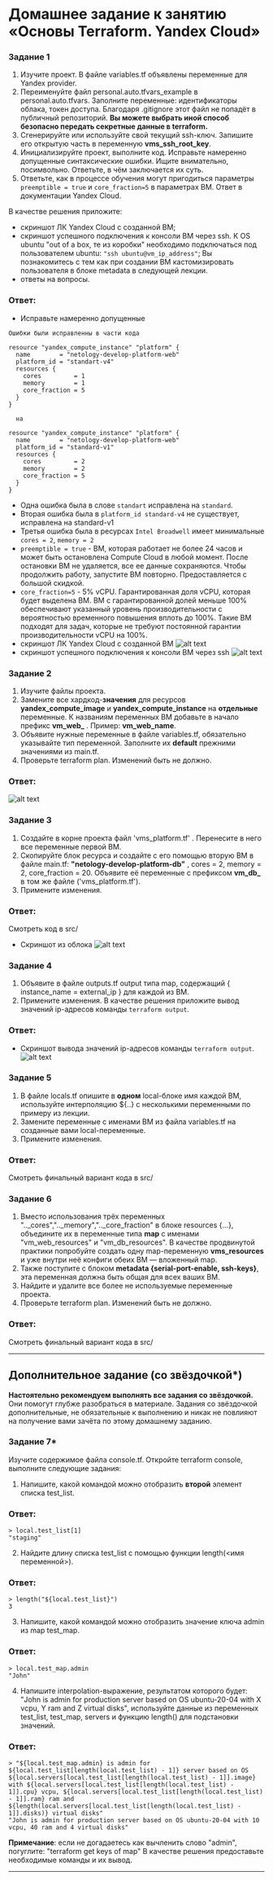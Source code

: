 # Домашнее задание к занятию «Основы Terraform. Yandex Cloud»

### Задание 1

1. Изучите проект. В файле variables.tf объявлены переменные для Yandex provider.
2. Переименуйте файл personal.auto.tfvars_example в personal.auto.tfvars. Заполните переменные: идентификаторы облака, токен доступа. Благодаря .gitignore этот файл не попадёт в публичный репозиторий. **Вы можете выбрать иной способ безопасно передать секретные данные в terraform.**
3. Сгенерируйте или используйте свой текущий ssh-ключ. Запишите его открытую часть в переменную **vms_ssh_root_key**.
4. Инициализируйте проект, выполните код. Исправьте намеренно допущенные синтаксические ошибки. Ищите внимательно, посимвольно. Ответьте, в чём заключается их суть.
5. Ответьте, как в процессе обучения могут пригодиться параметры ```preemptible = true``` и ```core_fraction=5``` в параметрах ВМ. Ответ в документации Yandex Cloud.

В качестве решения приложите:

- скриншот ЛК Yandex Cloud с созданной ВМ;
- скриншот успешного подключения к консоли ВМ через ssh. К OS ubuntu "out of a box, те из коробки" необходимо подключаться под пользователем ubuntu: ```"ssh ubuntu@vm_ip_address"```; Вы познакомитесь с тем как при создании ВМ кастомизировать пользователя в  блоке metadata в следующей лекции.
- ответы на вопросы.

### Ответ:
- Исправьте намеренно допущенные
```
Ошибки были исправленны в части кода

resource "yandex_compute_instance" "platform" {
  name        = "netology-develop-platform-web"
  platform_id = "standart-v4"
  resources {
    cores         = 1
    memory        = 1
    core_fraction = 5
  }
}

  на 

resource "yandex_compute_instance" "platform" {
  name        = "netology-develop-platform-web"
  platform_id = "standard-v1"
  resources {
    cores         = 2
    memory        = 2
    core_fraction = 5
  }
}
```
- Одна ошибка была в слове `standart` исправлена на `standard`.
- Вторая ошибка была в `platform_id standard-v4` не существует, исправлена на standard-v1
- Третья ошибка была в ресурсах `Intel Broadwell` имеет минимальные `cores = 2`, `memory = 2`
-  `preemptible = true` - ВМ, которая работает не более 24 часов и может быть остановлена Compute Cloud в любой момент. После остановки ВМ не удаляется, все ее данные сохраняются. Чтобы продолжить работу, запустите ВМ повторно. Предоставляется с большой скидкой.
- `core_fraction=5` - 5% vCPU. Гарантированная доля vCPU, которая будет выделена ВМ. ВМ с гарантированной долей меньше 100% обеспечивают указанный уровень производительности с вероятностью временного повышения вплоть до 100%. Такие ВМ подходят для задач, которые не требуют постоянной гарантии производительности vCPU на 100%.
- скриншот ЛК Yandex Cloud с созданной ВМ 
![alt text](/terraform-02/screenshots/screenshot_1.png)​
- скриншот успешного подключения к консоли ВМ через ssh
![alt text](/terraform-02/screenshots/screenshot_2.png)

### Задание 2

1. Изучите файлы проекта.
2. Замените все хардкод-**значения** для ресурсов **yandex_compute_image** и **yandex_compute_instance** на **отдельные** переменные. К названиям переменных ВМ добавьте в начало префикс **vm_web_** .  Пример: **vm_web_name**.
2. Объявите нужные переменные в файле variables.tf, обязательно указывайте тип переменной. Заполните их **default** прежними значениями из main.tf. 
3. Проверьте terraform plan. Изменений быть не должно. 

### Ответ:
![alt text](/terraform-02/screenshots/screenshot_3.png)

### Задание 3

1. Создайте в корне проекта файл 'vms_platform.tf' . Перенесите в него все переменные первой ВМ.
2. Скопируйте блок ресурса и создайте с его помощью вторую ВМ в файле main.tf: **"netology-develop-platform-db"** ,  cores  = 2, memory = 2, core_fraction = 20. Объявите её переменные с префиксом **vm_db_** в том же файле ('vms_platform.tf').
3. Примените изменения.
### Ответ:
Смотреть код в src/
- Скриншот из облока
![alt text](/terraform-02/screenshots/screenshot_4.png)

### Задание 4

1. Объявите в файле outputs.tf output типа map, содержащий { instance_name = external_ip } для каждой из ВМ.
2. Примените изменения.
В качестве решения приложите вывод значений ip-адресов команды ```terraform output```.
### Ответ:
- Скриншот вывода значений ip-адресов команды ```terraform output```.
![alt text](/terraform-02/screenshots/screenshot_5.png)


### Задание 5

1. В файле locals.tf опишите в **одном** local-блоке имя каждой ВМ, используйте интерполяцию ${..} с несколькими переменными по примеру из лекции.
2. Замените переменные с именами ВМ из файла variables.tf на созданные вами local-переменные.
3. Примените изменения.
### Ответ:
Смотреть финальный вариант кода в src/

### Задание 6

1. Вместо использования трёх переменных  ".._cores",".._memory",".._core_fraction" в блоке  resources {...}, объедините их в переменные типа **map** с именами "vm_web_resources" и "vm_db_resources". В качестве продвинутой практики попробуйте создать одну map-переменную **vms_resources** и уже внутри неё конфиги обеих ВМ — вложенный map.
2. Также поступите с блоком **metadata {serial-port-enable, ssh-keys}**, эта переменная должна быть общая для всех ваших ВМ.
3. Найдите и удалите все более не используемые переменные проекта.
4. Проверьте terraform plan. Изменений быть не должно.
### Ответ:
Смотреть финальный вариант кода в src/

------

## Дополнительное задание (со звёздочкой*)

**Настоятельно рекомендуем выполнять все задания со звёздочкой.**   
Они помогут глубже разобраться в материале. Задания со звёздочкой дополнительные, не обязательные к выполнению и никак не повлияют на получение вами зачёта по этому домашнему заданию. 

### Задание 7*

Изучите содержимое файла console.tf. Откройте terraform console, выполните следующие задания: 

1. Напишите, какой командой можно отобразить **второй** элемент списка test_list.
### Ответ:
```
> local.test_list[1]
"staging"
```
2. Найдите длину списка test_list с помощью функции length(<имя переменной>).
### Ответ:
```
> length("${local.test_list}")
3
```
3. Напишите, какой командой можно отобразить значение ключа admin из map test_map.
### Ответ:
```
> local.test_map.admin
"John"
```
4. Напишите interpolation-выражение, результатом которого будет: "John is admin for production server based on OS ubuntu-20-04 with X vcpu, Y ram and Z virtual disks", используйте данные из переменных test_list, test_map, servers и функцию length() для подстановки значений.
### Ответ:
```
> "${local.test_map.admin} is admin for ${local.test_list[length(local.test_list) - 1]} server based on OS ${local.servers[local.test_list[length(local.test_list) - 1]].image} with ${local.servers[local.test_list[length(local.test_list) - 1]].cpu} vcpu, ${local.servers[local.test_list[length(local.test_list) - 1]].ram} ram and ${length(local.servers[local.test_list[length(local.test_list) - 1]].disks)} virtual disks"
"John is admin for production server based on OS ubuntu-20-04 with 10 vcpu, 40 ram and 4 virtual disks"
```

**Примечание**: если не догадаетесь как вычленить слово "admin", погуглите: "terraform get keys of map"
В качестве решения предоставьте необходимые команды и их вывод.

------
